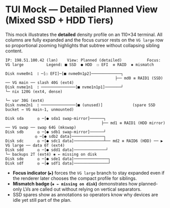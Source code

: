 # TUI Mock — Detailed Planned View (Mixed SSD + HDD Tiers)

This mock illustrates the **detailed** density profile on an 110×34 terminal. All columns are fully expanded and the focus cursor rests on the `VG large` row so proportional zooming highlights that subtree without collapsing sibling content.

```
IP: 198.51.100.42 (lan)    View: Planned (detailed)           Focus: VG large          Legend: ■ SSD  ● HDD  ☐ EFI  ≡ RAID  ✱ mismatch

Disk nvme0n1  ⟟ ─[☐ EFI]─[■ nvme0n1p2]─────────────┐
                                                ├── md0 ≡ RAID1 (SSD) ── VG main ── slash 40G (ext4)
Disk nvme1n1  ⟟ ───────────────[■ nvme1n1p1]───────┘                         └─ nix 120G (ext4, dense)
                                                                             └─ var 30G (ext4)
Disk nvme2n1  ⟟ ───────────────[■ (unused)]             (spare SSD bucket → VG main-1, unmounted)

Disk sda      ◎ ─[● sda1 swap-mirror]──────┐
                                          ├── md1 ≡ RAID1 (HDD mirror) ── VG swap ── swap 64G (mkswap)
Disk sdb      ◎ ─[● sdb1 swap-mirror]──────┘
             ◎ ─[● sdb2 data]──────────────┐
Disk sdc      ◎ ─[● sdc1 data]─────────────┴── md2 ≡ RAID6 (HDD) ── ▶ VG large ── data 6T (ext4)
Disk sdd      ◎ ─[● sdd1 data]──────────────┘                         └─ backups 2T (ext4) ✱ ← missing on disk
Disk sde      ◎ ─[● sde1 data]───────────────┐
Disk sdf      ◎ ─[● sdf1 data]───────────────┘
```

* **Focus indicator (`▶`)** forces the `VG large` branch to stay expanded even if the renderer later chooses the compact profile for siblings.
* **Mismatch badge (`✱ ← missing on disk`)** demonstrates how planned-only LVs are called out without relying on vertical separators.
* SSD spares show as annotations so operators know why devices are idle yet still part of the plan.
